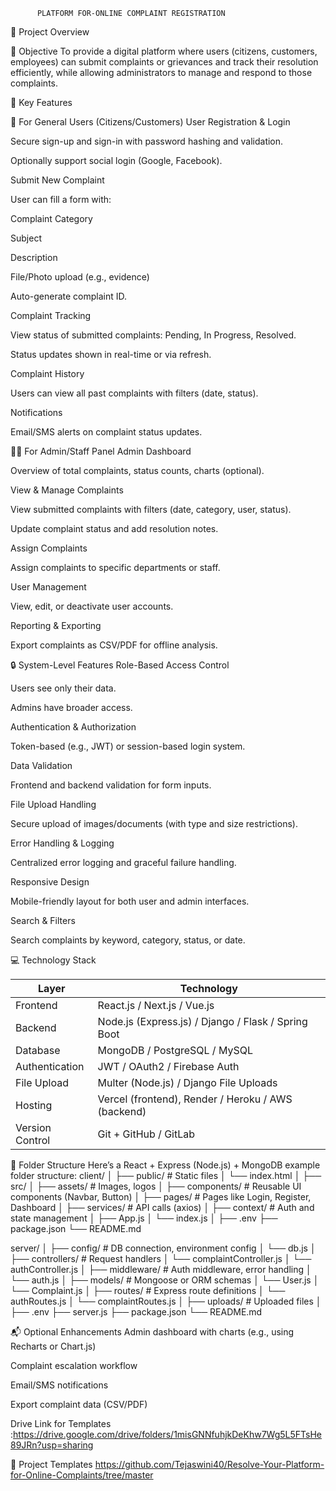 

          PLATFORM FOR-ONLINE COMPLAINT REGISTRATION


📝 Project Overview

🎯 Objective
To provide a digital platform where users (citizens, customers, employees) can submit complaints or grievances and track their resolution efficiently, while allowing administrators to manage and respond to those complaints.

🔑 Key Features

👤 For General Users (Citizens/Customers)
User Registration & Login

Secure sign-up and sign-in with password hashing and validation.

Optionally support social login (Google, Facebook).

Submit New Complaint

User can fill a form with:

Complaint Category

Subject

Description

File/Photo upload (e.g., evidence)

Auto-generate complaint ID.

Complaint Tracking

View status of submitted complaints: Pending, In Progress, Resolved.

Status updates shown in real-time or via refresh.

Complaint History

Users can view all past complaints with filters (date, status).

Notifications

Email/SMS alerts on complaint status updates.

🧑‍💼 For Admin/Staff Panel
Admin Dashboard

Overview of total complaints, status counts, charts (optional).

View & Manage Complaints

View submitted complaints with filters (date, category, user, status).

Update complaint status and add resolution notes.

Assign Complaints

Assign complaints to specific departments or staff.

User Management

View, edit, or deactivate user accounts.

Reporting & Exporting

Export complaints as CSV/PDF for offline analysis.

🔒 System-Level Features
Role-Based Access Control

Users see only their data.

Admins have broader access.

Authentication & Authorization

Token-based (e.g., JWT) or session-based login system.

Data Validation

Frontend and backend validation for form inputs.

File Upload Handling

Secure upload of images/documents (with type and size restrictions).

Error Handling & Logging

Centralized error logging and graceful failure handling.

Responsive Design

Mobile-friendly layout for both user and admin interfaces.

Search & Filters

Search complaints by keyword, category, status, or date.


💻 Technology Stack


| Layer           | Technology                                          |
| --------------- | --------------------------------------------------- |
| Frontend        | React.js / Next.js / Vue.js                         |
| Backend         | Node.js (Express.js) / Django / Flask / Spring Boot |
| Database        | MongoDB / PostgreSQL / MySQL                        |
| Authentication  | JWT / OAuth2 / Firebase Auth                        |
| File Upload     | Multer (Node.js) / Django File Uploads              |
| Hosting         | Vercel (frontend), Render / Heroku / AWS (backend)  |
| Version Control | Git + GitHub / GitLab                               |

📁 Folder Structure
Here’s a React + Express (Node.js) + MongoDB example folder structure:
client/
│
├── public/                     # Static files
│   └── index.html
│
├── src/
│   ├── assets/                 # Images, logos
│   ├── components/            # Reusable UI components (Navbar, Button)
│   ├── pages/                 # Pages like Login, Register, Dashboard
│   ├── services/              # API calls (axios)
│   ├── context/               # Auth and state management
│   ├── App.js
│   └── index.js
│
├── .env
├── package.json
└── README.md


server/
│
├── config/                    # DB connection, environment config
│   └── db.js
│
├── controllers/              # Request handlers
│   └── complaintController.js
│   └── authController.js
│
├── middleware/               # Auth middleware, error handling
│   └── auth.js
│
├── models/                   # Mongoose or ORM schemas
│   └── User.js
│   └── Complaint.js
│
├── routes/                   # Express route definitions
│   └── authRoutes.js
│   └── complaintRoutes.js
│
├── uploads/                  # Uploaded files
│
├── .env
├── server.js
├── package.json
└── README.md

📬 Optional Enhancements
Admin dashboard with charts (e.g., using Recharts or Chart.js)

Complaint escalation workflow

Email/SMS notifications

Export complaint data (CSV/PDF)

Drive Link for Templates
:https://drive.google.com/drive/folders/1misGNNfuhjkDeKhw7Wg5L5FTsHe89JRn?usp=sharing

📄 Project Templates
https://github.com/Tejaswini40/Resolve-Your-Platform-for-Online-Complaints/tree/master

